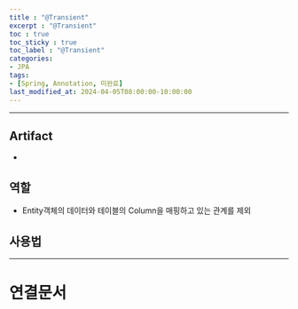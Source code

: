 ```yaml
---
title : "@Transient"
excerpt : "@Transient"
toc : true
toc_sticky : true
toc_label : "@Transient"
categories:
- JPA
tags:
- [Spring, Annotation, 미완료]
last_modified_at: 2024-04-05T08:00:00-10:00:00
---
```

  
---
  
## Artifact
- 
  
## 역할
- Entity객체의 데이터와 테이블의 Column을 매핑하고 있는 관계를 제외
  
## 사용법

---
  
# 연결문서
